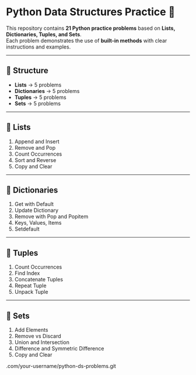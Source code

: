 # Python Data Structures Practice 🚀

This repository contains **21 Python practice problems** based on **Lists, Dictionaries, Tuples, and Sets**.  
Each problem demonstrates the use of **built-in methods** with clear instructions and examples.

---

## 📂 Structure

- **Lists** → 5 problems  
- **Dictionaries** → 5 problems  
- **Tuples** → 5 problems  
- **Sets** → 5 problems  

---

## 🔹 Lists
1. Append and Insert  
2. Remove and Pop  
3. Count Occurrences  
4. Sort and Reverse  
5. Copy and Clear  

---

## 🔹 Dictionaries
1. Get with Default  
2. Update Dictionary  
3. Remove with Pop and Popitem  
4. Keys, Values, Items  
5. Setdefault  

---

## 🔹 Tuples
1. Count Occurrences  
2. Find Index  
3. Concatenate Tuples  
4. Repeat Tuple  
5. Unpack Tuple  

---

## 🔹 Sets
1. Add Elements  
2. Remove vs Discard  
3. Union and Intersection  
4. Difference and Symmetric Difference  
5. Copy and Clear



.com/your-username/python-ds-problems.git
